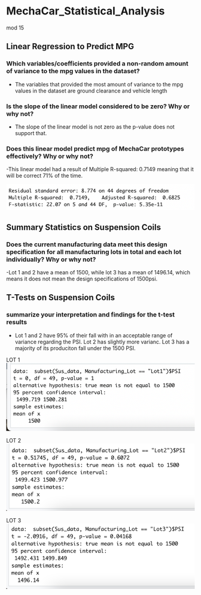 # MechaCar_Statistical_Analysis
mod 15
## Linear Regression to Predict MPG ##

### Which variables/coefficients provided a non-random amount of variance to the mpg values in the dataset? ###
- The variables that provided the most amount of variance to the mpg values in the dataset are ground clearance and vehicle length 

### Is the slope of the linear model considered to be zero? Why or why not? ###
- The slope of the linear model is not zero as the p-value does not support that.

### Does this linear model predict mpg of MechaCar prototypes effectively? Why or why not? ###
-This linear model had a result of Multiple R-squared:  0.7149 meaning that it will be correct 71% of the time.  

![alt text](https://github.com/sheepesq/MechaCar_Statistical_Analysis/blob/main/Screen%20Shot%202021-05-26%20at%2012.05.07%20PM.png "Logo Title Text 1")

## Summary Statistics on Suspension Coils ##

### Does the current manufacturing data meet this design specification for all manufacturing lots in total and each lot individually? Why or why not? ###
-Lot 1 and 2 have a mean of 1500, while lot 3 has a mean of 1496.14, which means it does not mean the design specifications of 1500psi.

## T-Tests on Suspension Coils ##
###  summarize your interpretation and findings for the t-test results ###
- Lot 1 and 2 have 95% of their fall with in an acceptable range of variance regarding the PSI. Lot 2 has slightly more varianc. Lot 3 has a majority of its produciton fall under the 1500 PSI.


LOT 1
![alt text](https://github.com/sheepesq/MechaCar_Statistical_Analysis/blob/main/lot1.png "Logo Title Text 1")

LOT 2
![alt text](https://github.com/sheepesq/MechaCar_Statistical_Analysis/blob/main/lot2.png "Logo Title Text 1")

LOT 3 
![alt text](https://github.com/sheepesq/MechaCar_Statistical_Analysis/blob/main/lot3.png "Logo Title Text 1")

